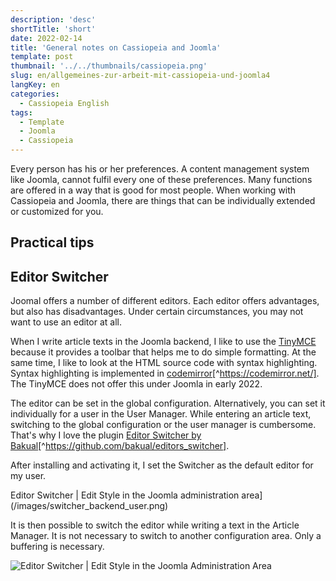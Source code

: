 ```yaml
---
description: 'desc'
shortTitle: 'short'
date: 2022-02-14
title: 'General notes on Cassiopeia and Joomla'
template: post
thumbnail: '../../thumbnails/cassiopeia.png'
slug: en/allgemeines-zur-arbeit-mit-cassiopeia-und-joomla4
langKey: en
categories:
  - Cassiopeia English
tags:
  - Template
  - Joomla
  - Cassiopeia
---
```


Every person has his or her preferences. A content management system like Joomla, cannot fulfil every one of these preferences. Many functions are offered in a way that is good for most people. When working with Cassiopeia and Joomla, there are things that can be individually extended or customized for you.

## Practical tips

## Editor Switcher<!-- \index{Editor!Switcher} -->

Joomal offers a number of different editors. Each editor offers advantages, but also has disadvantages. Under certain circumstances, you may not want to use an editor at all.

When I write article texts in the Joomla backend, I like to use the [TinyMCE](https://www.tiny.cloud/) because it provides a toolbar that helps me to do simple formatting. At the same time, I like to look at the HTML source code with syntax highlighting. Syntax highlighting is implemented in [codemirror](https://codemirror.net/)[^https://codemirror.net/]. The TinyMCE does not offer this under Joomla in early 2022.

The editor can be set in the global configuration. Alternatively, you can set it individually for a user in the User Manager. While entering an article text, switching to the global configuration or the user manager is cumbersome. That's why I love the plugin [Editor Switcher by Bakual](https://github.com/Bakual/editors_switcher)[^https://github.com/bakual/editors_switcher].

After installing and activating it, I set the Switcher as the default editor for my user.

Editor Switcher | Edit Style in the Joomla administration area](/images/switcher_backend_user.png)

It is then possible to switch the editor while writing a text in the Article Manager. It is not necessary to switch to another configuration area. Only a buffering is necessary.

![Editor Switcher | Edit Style in the Joomla Administration Area](/images/switcher_backend_article.png)
